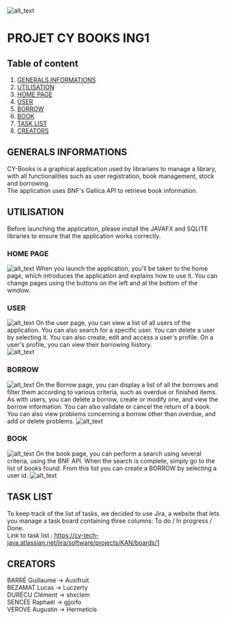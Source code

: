 ![alt_text](https://github.com/Auxifruit/CY-Books/blob/Livrable/Ressources/biblio.png)

# PROJET CY BOOKS ING1

## Table of content
1. [GENERALS INFORMATIONS](#generals-informations)
2. [UTILISATION](#utilisation)
3. [HOME PAGE](#home-page)
4. [USER](#user)
5. [BORROW](#borrow)
6. [BOOK](#book)
7. [TASK LIST](#task-list)
8. [CREATORS](#creators)

## GENERALS INFORMATIONS
CY-Books is a graphical application used by librarians to manage a library, with all functionalities such as user registration, book management, stock and borrowing.<br>
The application uses BNF's Gallica API to retrieve book information.

## UTILISATION
Before launching the application, please install the JAVAFX and SQLITE libraries to ensure that the application works correctly.

### HOME PAGE
![alt_text](https://github.com/Auxifruit/CY-Books/blob/Livrable/Ressources/homepage.png)
When you launch the application, you'll be taken to the home page, which introduces the application and explains how to use it. You can change pages using the buttons on the left and at the bottom of the window.

### USER
![alt_text](https://github.com/Auxifruit/CY-Books/blob/Livrable/Ressources/user.png)
On the user page, you can view a list of all users of the application. You can also search for a specific user.
You can delete a user by selecting it. You can also create, edit and access a user's profile. On a user's profile, you can view their borrowing history.<br>
![alt_text](https://github.com/Auxifruit/CY-Books/blob/Livrable/Ressources/userProfile.png)

### BORROW
![alt_text](https://github.com/Auxifruit/CY-Books/blob/Livrable/Ressources/borrow.png)
On the Borrow page, you can display a list of all the borrows and filter them according to various criteria, such as overdue or finished items. As with users, you can delete a borrow, create or modify one, and view the borrow information. You can also validate or cancel the return of a book. You can also view problems concerning a borrow other than overdue, and add or delete problems.
![alt_text](https://github.com/Auxifruit/CY-Books/blob/Livrable/Ressources/borrowProblem.png)

### BOOK
![alt_text](https://github.com/Auxifruit/CY-Books/blob/Livrable/Ressources/book.png)
On the book page, you can perform a search using several criteria, using the BNF API. When the search is complete, simply go to the list of books found. From this list you can create a BORROW by selecting a user id.
![alt_text](https://github.com/Auxifruit/CY-Books/blob/Livrable/Ressources/bookTable.png)

## TASK LIST
To keep track of the list of tasks, we decided to use Jira, a website that lets you manage a task board containing three columns: To do / In progress / Done. <br />
Link to task list : https://cy-tech-java.atlassian.net/jira/software/projects/KAN/boards/1

## CREATORS
BARRÉ Guillaume -> Auxifruit <br />
BEZAMAT Lucas -> Luczerty <br />
DURÉCU Clément -> shxclem <br />
SENCÉE Raphaël -> gjjoifo <br />
VEROVE Augustin -> Hermeticis


